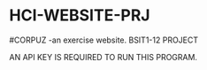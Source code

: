 # HCI-WEBSITE-PRJ
#CORPUZ
-an exercise website.
BSIT1-12 PROJECT 


AN API KEY IS REQUIRED TO RUN THIS PROGRAM.
